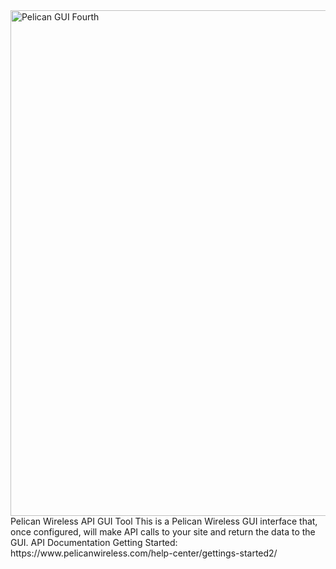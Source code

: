 <img width="898" height="809" alt="Pelican GUI Fourth" src="https://github.com/user-attachments/assets/5151d259-f4a7-4026-a929-5a4ec8e7849b" />
Pelican Wireless API GUI Tool
This is a Pelican Wireless GUI interface that, once configured, will make API calls to your site and return the data to the GUI.
API Documentation
Getting Started: https://www.pelicanwireless.com/help-center/gettings-started2/
